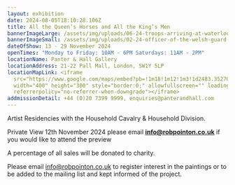 ```yaml
---
layout: exhibition
date: 2024-08-05T18:10:28.106Z
title: All the Queen’s Horses and All the King’s Men
bannerImageLarge: /assets/img/uploads/06-24-troops-arriving-at-waterloo-for-overnight-coronation-rehearsal-80x160.jpg
bannerImageSmall: /assets/img/uploads/02-24-officer-of-the-welsh-guard-40x30.jpg
dateOfShow: 13 - 29 November 2024
openTimes: "Monday to Friday: 10AM - 6PM Saturdays: 11AM - 2PM"
locationName: Panter & Hall Gallery
locationAddress: 21-22 Pall Mall, London, SW1Y 5LP
locationMapLink: <iframe
  src="https://www.google.com/maps/embed?pb=!1m18!1m12!1m3!1d2483.352707535611!2d-0.1366640228203864!3d51.50674487181321!2m3!1f0!2f0!3f0!3m2!1i1024!2i768!4f13.1!3m3!1m2!1s0x48760528d2f4b331%3A0x2275144ad7c22e46!2sPanter%20%26%20Hall!5e0!3m2!1sen!2suk!4v1723022754335!5m2!1sen!2suk"
  width="400" height="300" style="border:0;" allowfullscreen="" loading="lazy"
  referrerpolicy="no-referrer-when-downgrade"></iframe>
addmissionDetail: +44 (0)20 7399 9999, enquiries@panterandhall.com
---
```

Artist Residencies with the Household Cavalry & Household Division.

Private View 12th November 2024 please email **info@robpointon.co.uk** if you would like to attend the preview

A percentage of all sales will be donated to charity.

Please email info@robpointon.co.uk to register interest in the paintings or t﻿o be added to the mailing list and kept informed of the project.